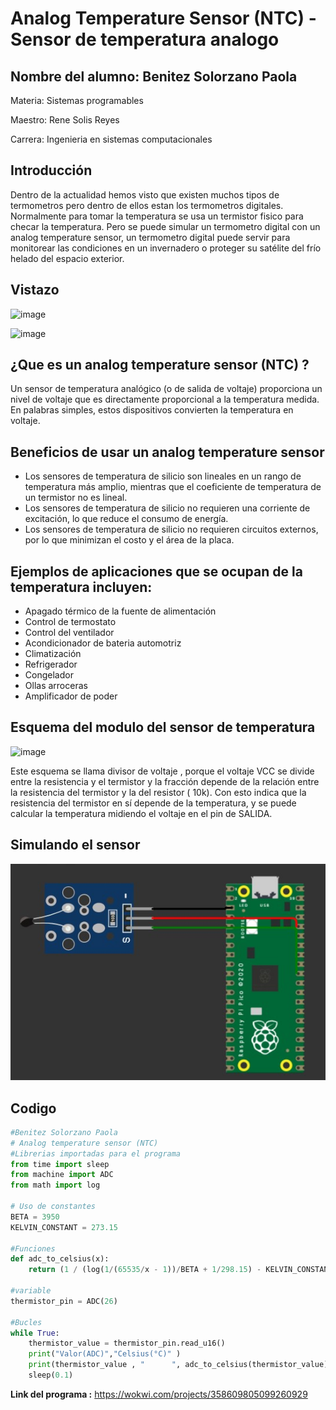 # Analog Temperature Sensor (NTC) - Sensor de temperatura analogo 

## Nombre del alumno: Benitez Solorzano Paola
Materia: Sistemas programables

Maestro: Rene Solis Reyes

Carrera: Ingenieria en sistemas computacionales

## Introducción
Dentro de la actualidad hemos visto que existen muchos tipos de termometros pero dentro de ellos estan los termometros digitales. Normalmente para tomar la temperatura se usa un termistor fisico para checar la temperatura. Pero se puede simular un termometro digital con un analog temperature sensor, un termometro digital puede servir  para monitorear las condiciones en un invernadero o proteger su satélite del frío helado del espacio exterior.

## Vistazo 

![image](https://user-images.githubusercontent.com/124212478/223567943-2a83e982-304f-407a-b077-5f943c8208c4.png)

![image](https://user-images.githubusercontent.com/124212478/223628114-b02ce297-baf8-4899-a711-0562a73bffdf.png)


## ¿Que es un analog temperature sensor (NTC) ?
Un sensor de temperatura analógico (o de salida de voltaje) proporciona un nivel de voltaje que es directamente proporcional a la temperatura medida. En palabras simples, estos dispositivos convierten la temperatura en voltaje.

## Beneficios de usar un analog temperature sensor
* Los sensores de temperatura de silicio son lineales en un rango de temperatura más amplio, mientras que el coeficiente de temperatura de un termistor no es lineal.
* Los sensores de temperatura de silicio no requieren una corriente de excitación, lo que reduce el consumo de energía.
* Los sensores de temperatura de silicio no requieren circuitos externos, por lo que minimizan el costo y el área de la placa.

## Ejemplos de aplicaciones que se ocupan de la temperatura incluyen:
* Apagado térmico de la fuente de alimentación
* Control de termostato
* Control del ventilador
* Acondicionador de bateria automotriz
* Climatización
* Refrigerador
* Congelador
* Ollas arroceras
* Amplificador de poder

## Esquema del modulo del sensor de temperatura

![image](https://user-images.githubusercontent.com/124212478/223629096-a56b4ef3-729a-405a-9e97-c4fe01d8b0ab.png)

Este esquema se llama divisor de voltaje , porque el voltaje VCC se divide entre la resistencia y el termistor y la fracción depende de la relación entre la resistencia del termistor y la del resistor ( 10k). Con esto indica que la resistencia del termistor en sí depende de la temperatura, y se puede calcular la temperatura midiendo el voltaje en el pin de SALIDA.

## Simulando el sensor

![](/imagenes/diagrama.jpg)

## Codigo 

```python
#Benitez Solorzano Paola
# Analog temperature sensor (NTC)
#Librerias importadas para el programa
from time import sleep
from machine import ADC
from math import log

# Uso de constantes
BETA = 3950
KELVIN_CONSTANT = 273.15

#Funciones
def adc_to_celsius(x):
    return (1 / (log(1/(65535/x - 1))/BETA + 1/298.15) - KELVIN_CONSTANT)

#variable
thermistor_pin = ADC(26)

#Bucles
while True:
    thermistor_value = thermistor_pin.read_u16()
    print("Valor(ADC)","Celsius(°C)" )
    print(thermistor_value , "      ", adc_to_celsius(thermistor_value))
    sleep(0.1)

```
**Link del programa :** https://wokwi.com/projects/358609805099260929


